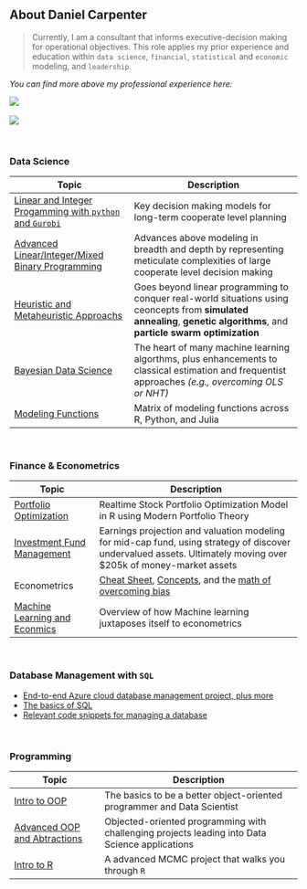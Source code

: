 ## About Daniel Carpenter
> Currently, I am a consultant that informs executive-decision making for operational objectives. This role applies my prior experience and education within `data science`, `financial`, `statistical` and `economic` modeling, and `leadership`.

*You can find more above my professional experience here:*
<p align="left">
  <a target="_blank" href="https://www.linkedin.com/in/dbry1024/"><img src="https://img.shields.io/badge/LinkedIn-0077B5?style=for-the-badge&logo=linkedin&logoColor=white" /></a>&nbsp;&nbsp;&nbsp;&nbsp;
</p>

![](https://komarev.com/ghpvc/?username=Daniel-Carpenter&style=flat)


<br>

### Data Science
Topic | Description
------|-------------------------------
[Linear and Integer Progamming with `python` and `Gurobi`](https://github.com/Daniel-Carpenter/Systems-Optimization#systems-optimization) | Key decision making models for long-term cooperate level planning
[Advanced Linear/Integer/Mixed Binary Programming](https://github.com/Daniel-Carpenter/Metaheuristics#interesting-projects) | Advances above modeling in breadth and depth by representing meticulate complexities of large cooperate level decision making
[Heuristic and Metaheuristic Approachs](https://github.com/Daniel-Carpenter/Metaheuristics#interesting-projects) | Goes beyond linear programming to conquer real-world situations using ceoncepts from **simulated annealing**, **genetic algorithms**, and **particle swarm optimization** 
[Bayesian Data Science](https://github.com/Daniel-Carpenter/Bayesian-Statistics#bayesian-statistics) | The heart of many machine learning algorthms, plus enhancements to classical estimation and frequentist approaches *(e.g., overcoming OLS or NHT)*
[Modeling Functions ](https://github.com/Daniel-Carpenter/Coding-Resources/tree/master/1.1%20-%20Conceptual/Modeling%20and%20Optimization#estimating-statistical-models-in-r-python-and-julia) | Matrix of modeling functions across R, Python, and Julia

<br> 

### Finance & Econometrics
Topic | Description
------|-------------------------------
[Portfolio Optimization](https://github.com/Daniel-Carpenter/Stock-Portfolio-Optimization#description-of-project) | Realtime Stock Portfolio Optimization Model in R using Modern Portfolio Theory
[Investment Fund Management](https://github.com/Daniel-Carpenter/Student-Investment-Fund#description-of-repo) | Earnings projection and valuation modeling for mid-cap fund, using strategy of discover undervalued assets. Ultimately moving over $205k of money-market assets
Econometrics | [Cheat Sheet](https://github.com/Daniel-Carpenter/Coding-Resources/blob/master/1.1%20-%20Conceptual/Econometrics/Econometrics%20Cheat%20Sheet.pdf), [Concepts](https://github.com/Daniel-Carpenter/Coding-Resources/tree/master/1.1%20-%20Conceptual/Econometrics/1%20-%20Conceptual), and the [math of overcoming bias](https://github.com/Daniel-Carpenter/Coding-Resources/tree/master/1.1%20-%20Conceptual/Econometrics/2%20-%20Mathematical)
[Machine Learning and Econmics](https://github.com/Daniel-Carpenter/Coding-Resources/tree/master/1.1%20-%20Conceptual/Machine%20Learning#readme) | Overview of how Machine learning juxtaposes itself to econometrics

<br> 

### Database Management with `SQL`
* [End-to-end Azure cloud database management project, plus more](https://github.com/Daniel-Carpenter/Database-Management#database-managament-systems)
* [The basics of SQL](https://github.com/Daniel-Carpenter/Coding-Resources/tree/master/SQL#sql-help-scripts)
* [Relevant code snippets for managing a database](https://github.com/Daniel-Carpenter/Coding-Resources/blob/master/SQL/DBA%20Notes.md#dba-admin)

<br>

### Programming
Topic | Description
------|-------------------------------
[Intro to OOP](https://github.com/Daniel-Carpenter/Intro2ProgrammingOOP#readme) | The basics to be a better object-oriented programmer and Data Scientist
[Advanced OOP and Abtractions](https://github.com/Daniel-Carpenter/AdvProgrammingOOP#readme) | Objected-oriented programming with challenging projects leading into Data Science applications
[Intro to R](https://github.com/Daniel-Carpenter/IntroToR/blob/main/04%20-%20Project/README.md#final-project---intro-to-r) | A advanced MCMC project that walks you through `R`
<br>

